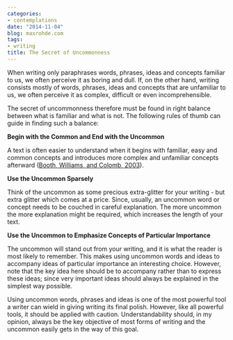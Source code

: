 ```yaml
---
categories:
- contemplations
date: "2014-11-04"
blog: maxrohde.com
tags:
- writing
title: The Secret of Uncommonness
---
```


When writing only paraphrases words, phrases, ideas and concepts familiar to us, we often perceive it as boring and dull. If, on the other hand, writing consists mostly of words, phrases, ideas and concepts that are unfamiliar to us, we often perceive it as complex, difficult or even incomprehensible.

The secret of uncommonness therefore must be found in right balance between what is familiar and what is not. The following rules of thumb can guide in finding such a balance:

**Begin with the Common and End with the Uncommon**

A text is often easier to understand when it begins with familiar, easy and common concepts and introduces more complex and unfamiliar concepts afterward ([Booth, Williams, and Colomb, 2003](http://www.citeulike.org/user/mxro/article/209803)).

**Use the Uncommon Sparsely**

Think of the uncommon as some precious extra-glitter for your writing - but extra glitter which comes at a price. Since, usually, an uncommon word or concept needs to be couched in careful explanation. The more uncommon the more explanation might be required, which increases the length of your text.

**Use the Uncommon to Emphasize Concepts of Particular Importance**

The uncommon will stand out from your writing, and it is what the reader is most likely to remember. This makes using uncommon words and ideas to accompany ideas of particular importance an interesting choice. However, note that the key idea here should be to accompany rather than to express these ideas; since very important ideas should always be explained in the simplest way possible.

Using uncommon words, phrases and ideas is one of the most powerful tool a writer can wield in giving writing its final polish. However, like all powerful tools, it should be applied with caution. Understandability should, in my opinion, always be the key objective of most forms of writing and the uncommon easily gets in the way of this goal.